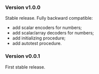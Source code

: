 ### Version v1.0.0

Stable release. Fully backward compatible:

+ add scalar encoders for numbers;
+ add scalar/array decoders for numbers;
+ add initializing procedure;
+ add autotest procedure.

### Version v0.0.1

First stable release.
